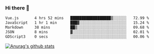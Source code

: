 ### Hi there 👋



<!--
**webB1an/webB1an** is a ✨ _special_ ✨ repository because its `README.md` (this file) appears on your GitHub profile.

Here are some ideas to get you started:

- 🔭 I’m currently working on ...
- 🌱 I’m currently learning ...
- 👯 I’m looking to collaborate on ...
- 🤔 I’m looking for help with ...
- 💬 Ask me about ...
- 📫 How to reach me: ...
- 😄 Pronouns: ...
- ⚡ Fun fact: ...
-->

<!--START_SECTION:waka-->

```txt
Vue.js       4 hrs 52 mins   ██████████████████▒░░░░░░   72.99 %
JavaScript   1 hr 1 min      ███▓░░░░░░░░░░░░░░░░░░░░░   15.24 %
Markdown     38 mins         ██▒░░░░░░░░░░░░░░░░░░░░░░   09.68 %
JSON         8 mins          ▓░░░░░░░░░░░░░░░░░░░░░░░░   02.01 %
GDScript3    0 secs          ░░░░░░░░░░░░░░░░░░░░░░░░░   00.06 %
```

<!--END_SECTION:waka-->


[![Anurag's github stats](https://github-readme-stats.vercel.app/api?username=webB1an&show_icons=true&theme=radical)](https://github.com/anuraghazra/github-readme-stats)

